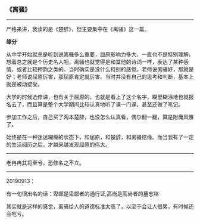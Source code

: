 ### 《离骚》

---

严格来讲，我读的是《楚辞》，但主要集中在《离骚》这一篇。

**缘分**

从中学开始就总是听到说离骚多么重要，屈原影响力多大，一直也不是特别理解，想着总之就是个历史名人吧，离骚也就觉得是和其他的诗词一样，表达了某种感情，或者比较押韵之类的。当时确实是没什么特别的感觉。老师说离骚好，那就是好；老师说屈原厉害，那屈原肯定就厉害。当时并没有自己的思考和判断，基本上就是被动接受。

大学的时候选修课，也有关于屈原的，也就是看上了这个名字，糊里糊涂地也就报名去了，而且算是整个大学期间比较认真地听了课一门课，甚至还做了笔记。

参加工作之后，自己买了两本楚辞，也没怎么认真看，偶尔翻一翻，算是附庸风雅了。

始终是在一种迷迷糊糊的状态下，和屈原，和楚辞，和离骚结缘。而当我有了一定的生活阅历之后，才越来越发现屈原的伟大。

---

老冉冉其将至兮，恐修名之不立。

---

20190913：

有一句很出名的话：卑鄙是卑鄙者的通行证,高尚是高尚者的墓志铭

其实就是这样的感觉，离骚给人的道德标准太高了，以至于会让人很累，有时候还会吃亏。



